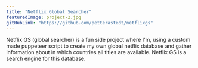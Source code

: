 ```yaml
---
title: "Netflix Global Searcher"
featuredImage: project-2.jpg
gitHubLink: "https://github.com/petterastedt/netflixgs"
---
```


Netflix GS (global searcher) is a fun side project where I'm, using a custom made puppeteer script to create my own global netflix database and gather information about in which countries all titles are available. Netflix GS is a search engine for this database.
